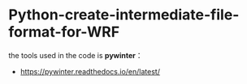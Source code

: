 # Python-create-intermediate-file-format-for-WRF
the tools used in the code is **pywinter**：

- https://pywinter.readthedocs.io/en/latest/

